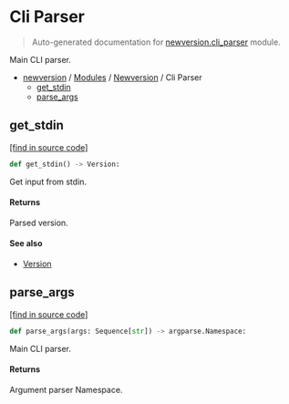 # Cli Parser

> Auto-generated documentation for [newversion.cli_parser](https://github.com/findtopher/newversion/blob/main/newversion/cli_parser.py) module.

Main CLI parser.

- [newversion](../README.md#newversion---your-version-manager) / [Modules](../MODULES.md#newversion-modules) / [Newversion](index.md#newversion) / Cli Parser
    - [get_stdin](#get_stdin)
    - [parse_args](#parse_args)

## get_stdin

[[find in source code]](https://github.com/findtopher/newversion/blob/main/newversion/cli_parser.py#L14)

```python
def get_stdin() -> Version:
```

Get input from stdin.

#### Returns

Parsed version.

#### See also

- [Version](version.md#version)

## parse_args

[[find in source code]](https://github.com/findtopher/newversion/blob/main/newversion/cli_parser.py#L31)

```python
def parse_args(args: Sequence[str]) -> argparse.Namespace:
```

Main CLI parser.

#### Returns

Argument parser Namespace.
